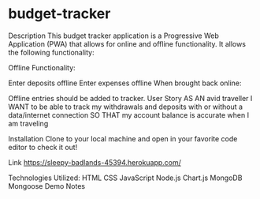# budget-tracker
Description
This budget tracker application is a Progressive Web Application (PWA) that allows for online and offline functionality. It allows the following functionality:

Offline Functionality:

Enter deposits offline
Enter expenses offline
When brought back online:

Offline entries should be added to tracker.
User Story
AS AN avid traveller
I WANT to be able to track my withdrawals and deposits with or without a data/internet connection
SO THAT my account balance is accurate when I am traveling

Installation
Clone to your local machine and open in your favorite code editor to check it out!

Link
https://sleepy-badlands-45394.herokuapp.com/

Technologies Utilized:
HTML
CSS
JavaScript
Node.js
Chart.js
MongoDB
Mongoose
Demo
Notes
